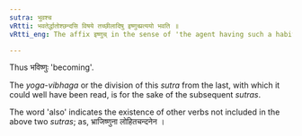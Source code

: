 ```yaml
---
sutra: भुवश्च
vRtti: भवतेर्द्धातोश्छन्दसि विषये तच्छीलादिषु इष्णुच्प्रत्ययो भवति ॥
vRtti_eng: The affix इष्णुच् in the sense of 'the agent having such a habit &c', comes in the _Chhandas_, after the verb भू 'to be' also.

---
```

Thus भविष्णुः 'becoming'.

The _yoga_-_vibhaga_ or the division of this _sutra_ from the last, with which it could well have been read, is for the sake of the subsequent _sutras_.

The word 'also' indicates the existence of other verbs not included in the above two _sutras_; as, भ्राजिष्णुना लोहितचन्दनेन ।